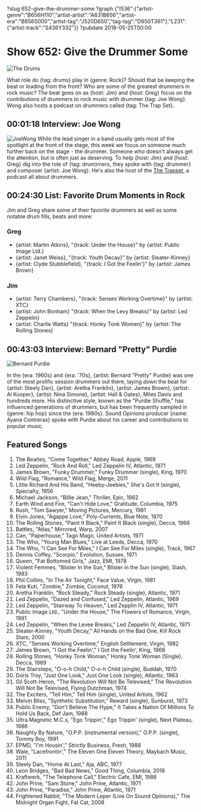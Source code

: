 ?slug 652-give-the-drummer-some
?graph {"I536":{"artist-genre":"B656H110","artist-artist":"A631B656","artist-era":"B656S000","artist-tag":"J520D650","tag-tag":"D650T361"},"L231":{"artist-track":"S436Y332"}}
?pubdate 2018-05-25T00:00

# Show 652: Give the Drummer Some 
![The Drums](//static.soundopinions.org/images/2018/drums_1.jpg)

What role do {tag: drums} play in {genre: Rock}? Should that be keeping the beat or leading from the front? Who are some of the greatest drummers in rock music? The beat goes on as {host: Jim} and {host: Greg} focus on the contributions of drummers to rock music with drummer {tag: Joe Wong}. Wong also hosts a podcast on drummers called {tag: The Trap Set}.

## 00:01:18 Interview: Joe Wong
![JoeWong](https://s3.amazonaws.com/sound-images/images/2018/joe%20wong.jpeg)
While the lead singer in a band usually gets most of the spotlight at the front of the stage, this week we focus on someone much further back on the stage - the drummer. Someone who doesn't always get the attention, but is often just as deserving. To help {host: Jim} and {host: Greg} dig into the role of {tag: drum}mers, they spoke with {tag: drummer} and composer {artist: Joe Wong}. He's also the host of the [The Trapset](http://www.thetrapset.net/), a podcast all about drummers. 


## 00:24:30 List: Favorite Drum Moments in Rock

Jim and Greg share some of their favorite drummers as well as some notable drum fills, beats and more:

### Greg

- {artist: Martin Atkins}, "{track: Under the House}" by {artist: Public Image Ltd.}
- {artist: Janet Weiss}, "{track: Youth Decay}" by {artist: Sleater-Kinney}
- {artist: Clyde Stubblefield}, "{track: I Got the Feelin'}" by {artist: James Brown}

### Jim
- {artist: Terry Chambers}, "{track: Senses Working Overtime}" by {artist: XTC} 
- {artist: John Bonham} "{track: When the Levy Breaks}" by {artist: Led Zeppelin} 
- {artist: Charlie Watts} "{track: Honky Tonk Women}" by {artist: The Rolling Stones} 

## 00:43:03 Interview: Bernard "Pretty" Purdie

![Bernard Purdie](https://s3.amazonaws.com/sound-images/images/2017/soul%20drums%20-%20pretty%20purdie.jpg)

In the {era: 1960s} and {era: '70s}, {artist: Bernard "Pretty" Purdie} was one of the most prolific session drummers out there, laying down the beat for {artist: Steely Dan}, {artist: Aretha Franklin}, {artist: James Brown}, {artist: Al Kooper}, {artist: Nina Simone}, {artist: Hall & Oates}, Miles Davis and hundreds more. His distinctive style, known as the "Purdie Shuffle," has influenced generations of drummers, but has been frequently sampled in {genre: hip hop} since the {era: 1980s}. Sound Opinions producer {name: Ayana Contreras} spoke with Purdie about his career and contributions to popular music.


## Featured Songs

1. The Beatles, "Come Together," Abbey Road, Apple, 1969
1. Led Zeppelin, "Rock And Roll," Led Zeppelin IV, Atlantic, 1971
1. James Brown, "Funky Drummer," Funky Drummer (single), King, 1970
1. Wild Flag, "Romance," Wild Flag, Merge, 2011
1. Little Richard And His Band, "Heeby-Jeebies," She's Got It (single), Specialty, 1956
1. Michael Jackson, "Billie Jean," Thriller, Epic, 1982
1. Earth Wind and Fire, "Can't Hide Love," Gratitude, Columbia, 1975
1. Rush, "Tom Sawyer," Moving Pictures, Mercury, 1981
1. Elvin Jones, "Agappe Love," Poly-Currents, Blue Note, 1970
1. The Rolling Stones, "Paint It Black," Paint It Black (single), Decca, 1966
1. Battles, "Atlas," Mirrored, Warp, 2007
1. Can, "Paperhouse," Tago Mago, United Artists, 1971
1. The Who, "Young Man Blues," Live at Leeds, Decca, 1970
1. The Who, "I Can See For Miles," I Can See For Miles (single), Track, 1967
1. Dennis Coffey, "Scorpio," Evolution, Sussex, 1971
1. Queen, "Fat Bottomed Girls," Jazz, EMI, 1978
1. Violent Femmes, "Blister In the Sun," Blister in the Sun (single), Slash, 1983
1. Phil Collins, "In The Air Tonight," Face Value, Virgin, 1981
1. Fela Kuti, "Zombie," Zombie, Coconut, 1976
1. Aretha Franklin, "Rock Steady," Rock Steady (single), Atlantic, 1971
1. Led Zeppelin, "Dazed and Confused," Led Zeppelin, Atlantic, 1969
1. Led Zeppelin, "Stairway To Heaven," Led Zepplin IV, Atlantic, 1971
1. Public Image Ltd., "Under the House," The Flowers of Romance, Virgin, 1981
1. Led Zeppelin, "When the Levee Breaks," Led Zeppelin IV, Atlantic, 1971
1. Sleater-Kinney, "Youth Decay," All Hands on the Bad One, Kill Rock Stars, 2000
1. XTC, "Senses Working Overtime," English Settlement, Virgin, 1982
1. James Brown, "I Got the Feelin'," I Got the Feelin', King, 1968
1. Rolling Stones, "Honky Tonk Woman," Honky Tonk Woman (Single), Decca, 1969
1. The Stairsteps, "O-o-h Child," O-o-h Child (single), Buddah, 1970
1. Doris Troy, "Just One Look," Just One Look (single), Atlantic, 1963
1. Gil Scott-Heron, "The Revolution Will Not Be Televised," The Revolution Will Not Be Televised, Flying Dutchman, 1974
1. The Exciters, "Tell Him," Tell Him (single), United Artists, 1962
1. Melvin Bliss, "Synthetic Substitution," Reward (single), Sunburst, 1973
1. Public Enemy, "Don't Believe The Hype," It Takes a Nation Of Millions To Hold Us Back, Def Jam, 1988
1. Ultra Magnetic M.C.s, "Ego Trippin'," Ego Trippin' (single), Next Plateau, 1986
1. Naughty By Nature, "O.P.P. (instrumental version)," O.P.P. (single), Tommy Boy, 1991
1. EPMD, "I'm Housin'," Strictly Business, Fresh, 1988
1. Wale, "Lacefrontin'," The Eleven One Eleven Theory, Maybach Music, 2011
1. Steely Dan, "Home At Last," Aja, ABC, 1977
1. Leon Bridges, "Bad Bad News," Good Thing, Columbia, 2018
1. Kraftwerk, "The Telephone Call," Electric Cafe, EMI, 1986
1. John Prine, "Sam Stone," John Prine, Atlantic, 1971
1. John Prine, "Paradise," John Prine, Atlantic, 1971
1. Frightened Rabbit, "The Modern Leper (Live On Sound Opinions)," The Midnight Organ Fight, Fat Cat, 2008